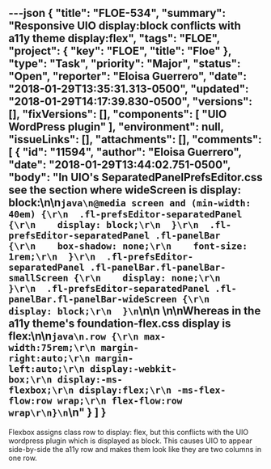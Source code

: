 ---json
{
  "title": "FLOE-534",
  "summary": "Responsive UIO display:block conflicts with a11y theme display:flex",
  "tags": "FLOE",
  "project": {
    "key": "FLOE",
    "title": "Floe"
  },
  "type": "Task",
  "priority": "Major",
  "status": "Open",
  "reporter": "Eloisa Guerrero",
  "date": "2018-01-29T13:35:31.313-0500",
  "updated": "2018-01-29T14:17:39.830-0500",
  "versions": [],
  "fixVersions": [],
  "components": [
    "UIO WordPress plugin"
  ],
  "environment": null,
  "issueLinks": [],
  "attachments": [],
  "comments": [
    {
      "id": "11594",
      "author": "Eloisa Guerrero",
      "date": "2018-01-29T13:44:02.751-0500",
      "body": "In UIO's SeparatedPanelPrefsEditor.css see the section where wideScreen is display: block:\n\n```java\n@media screen and (min-width: 40em) {\r\n  .fl-prefsEditor-separatedPanel {\r\n    display: block;\r\n  }\r\n  .fl-prefsEditor-separatedPanel .fl-panelBar {\r\n    box-shadow: none;\r\n    font-size: 1rem;\r\n  }\r\n  .fl-prefsEditor-separatedPanel .fl-panelBar.fl-panelBar-smallScreen {\r\n    display: none;\r\n  }\r\n  .fl-prefsEditor-separatedPanel .fl-panelBar.fl-panelBar-wideScreen {\r\n    display: block;\r\n  }\n```\n\n \n\nWhereas in the a11y theme's foundation-flex.css display is flex:\n\n```java\n.row {\r\n max-width:75rem;\r\n margin-right:auto;\r\n margin-left:auto;\r\n display:-webkit-box;\r\n display:-ms-flexbox;\r\n display:flex;\r\n -ms-flex-flow:row wrap;\r\n flex-flow:row wrap\r\n}\n```\n"
    }
  ]
}
---
Flexbox assigns class row to display: flex, but this conflicts with the UIO wordpress plugin which is displayed as block. This causes UIO to appear side-by-side the a11y row and makes them look like they are two columns in one row.

        